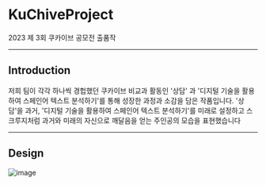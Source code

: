 # KuChiveProject
  2023 제 3회 쿠카이브 공모전 출품작

---
## Introduction
  저희 팀이 각각 하나씩 경헙했던 쿠카이브 비교과 활동인 '상담' 과 '디지털 기술을 활용하여 스페인어 텍스트 분석하기'를 통해 성장한 과정과 소감을 담은 작품입니다. '상담'을 과거, '디지털 기술을 활용하여 스페인어 텍스트 분석하기'를 미래로 설정하고 스크루지처럼 과거와 미래의 자신으로 깨달음을 얻는 주인공의 모습을 표현했습니다

---
## Design
  ![image](https://github.com/rlaqudgus/KuChiveProject/assets/119485240/d2a72260-a1f0-4baf-9ade-bcb4acf5f4ea)

